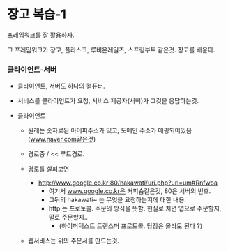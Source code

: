 # 장고 복습-1

프레임워크를 잘 활용하자.

그 프레임워크가 장고, 플라스크, 루비온레일즈, 스프링부트 같은것. 장고를 배운다.



### 클라이언트-서버

- 클라이언트, 서버도 하나의 컴퓨터. 
- 서비스를 클라이언트가 요청, 서비스 제공자(서버)가 그것을 응답하는것. 



- 클라이언트

  - 원래는 숫자로된 아이피주소가 있고, 도메인 주소가 매핑되어있음 (www.naver.com같은것)

  - 경로중 / <<  루트경로.

  - 경로를 살펴보면

    - http://www.google.co.kr:80/hakawati/uri.php?url=um#Rnfwoa
      - 여기서 www.google.co.kr은 커피숍같은것, 80은 서버의 번호.
      - 그뒤의 hakawati~ 는 무엇을 요청하는지에 대한 내용.
      - http:는 프로토콜. 주문의 방식을 뜻함. 현실로 치면 앱으로 주문할지, 말로 주문할지..
        - (하이퍼텍스트 트랜스퍼 프로토콜. 당장은 몰라도 된다 ?)

  - 웹서비스는 위의 주문서를 만드는것.

    